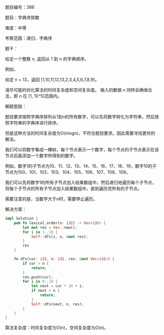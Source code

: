 题目编号：386

题目：字典序排数

难度：中等

考察范围：递归、字典序

题干：

给定一个整数 n, 返回从 1 到 n 的字典顺序。

例如，

给定 n = 13，返回 [1,10,11,12,13,2,3,4,5,6,7,8,9]。

请尽可能的优化算法的时间复杂度和空间复杂度。 输入的数据 n 同样会确保合法，即 n 在 [1, 10^5]范围内。

解题思路：

题目要求按照字典序排列从1到n的所有数字，可以先将数字转化为字符串，然后按照字符串的字典序进行排序。

但是这种方法的时间复杂度为O(nlogn)，不符合题目要求。因此需要寻找更优的解法。

我们可以将数字看成一棵树，每个节点表示一个数字，每个节点的子节点表示在该节点后面添加一个数字所得到的数字。

例如，数字1的子节点为10、11、12、13、14、15、16、17、18、19，数字10的子节点为100、101、102、103、104、105、106、107、108、109。

我们可以先将数字1的所有子节点加入结果数组中，然后递归地遍历每个子节点，将每个子节点的所有子节点加入结果数组中，直到遍历完所有的子节点。

需要注意的是，当数字大于n时，需要停止遍历。

解决方案：

```rust
impl Solution {
    pub fn lexical_order(n: i32) -> Vec<i32> {
        let mut res = Vec::new();
        for i in 1..10 {
            Self::dfs(i, n, &mut res);
        }
        res
    }

    fn dfs(cur: i32, n: i32, res: &mut Vec<i32>) {
        if cur > n {
            return;
        }
        res.push(cur);
        for i in 0..10 {
            let next = cur * 10 + i;
            if next > n {
                return;
            }
            Self::dfs(next, n, res);
        }
    }
}
```

算法复杂度：时间复杂度为O(n)，空间复杂度为O(n)。